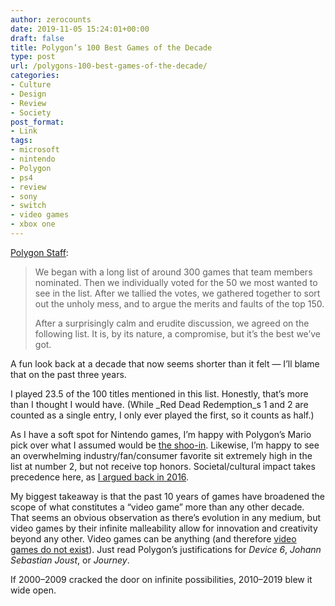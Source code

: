 ```yaml
---
author: zerocounts
date: 2019-11-05 15:24:01+00:00
draft: false
title: Polygon’s 100 Best Games of the Decade
type: post
url: /polygons-100-best-games-of-the-decade/
categories:
- Culture
- Design
- Review
- Society
post_format:
- Link
tags:
- microsoft
- nintendo
- Polygon
- ps4
- review
- sony
- switch
- video games
- xbox one
---
```


[Polygon Staff](https://www.polygon.com/features/2019/11/4/20944265/best-games-2019-2010-ps4-switch-xbox-pc-100-51):



<blockquote>We began with a long list of around 300 games that team members nominated. Then we individually voted for the 50 we most wanted to see in the list. After we tallied the votes, we gathered together to sort out the unholy mess, and to argue the merits and faults of the top 150.

After a surprisingly calm and erudite discussion, we agreed on the following list. It is, by its nature, a compromise, but it’s the best we’ve got.</blockquote>



A fun look back at a decade that now seems shorter than it felt — I’ll blame that on the past three years.

I played 23.5 of the 100 titles mentioned in this list. Honestly, that’s more than I thought I would have. (While _Red Dead Redemption_s 1 and 2 are counted as a single entry, I only ever played the first, so it counts as half.)

As I have a soft spot for Nintendo games, I’m happy with Polygon’s Mario pick over what I assumed would be [the shoo-in](https://www.zerocounts.net/super-mario-odyssey-a-review/). Likewise, I’m happy to see an overwhelming industry/fan/consumer favorite sit extremely high in the list at number 2, but not receive top honors. Societal/cultural impact takes precedence here, as [I argued back in 2016](https://www.zerocounts.net/pokemon-goty/).

My biggest takeaway is that the past 10 years of games have broadened the scope of what constitutes a “video game” more than any other decade. That seems an obvious observation as there’s evolution in any medium, but video games by their infinite malleability allow for innovation and creativity beyond any other. Video games can be anything (and therefore [video games do not exist](https://www.zerocounts.net/video-games-do-not-exist/)). Just read Polygon’s justifications for _Device 6_, _Johann Sebastian Joust_, or _Journey_.

If 2000–2009 cracked the door on infinite possibilities, 2010–2019 blew it wide open.
